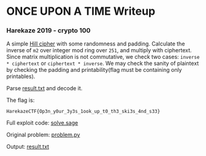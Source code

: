 # ONCE UPON A TIME Writeup

### Harekaze 2019 - crypto 100

A simple [Hill cipher](https://en.wikipedia.org/wiki/Hill_cipher) with some randomness and padding. Calculate the inverse of `m2` over integer mod ring over `251`, and multiply with ciphertext. Since matrix multiplication is not commutative, we check two cases: `inverse * ciphertext` or `ciphertext * inverse`. We may check the sanity of plaintext by checking the padding and printability(flag must be containing only printables).

Parse [result.txt](result.txt) and decode it.

The flag is:

```
HarekazeCTF{Op3n_y0ur_3y3s_1ook_up_t0_th3_ski3s_4nd_s33}
```

Full exploit code: [solve.sage](solve.sage)

Original problem: [problem.py](problem.py)

Output: [result.txt](result.txt)